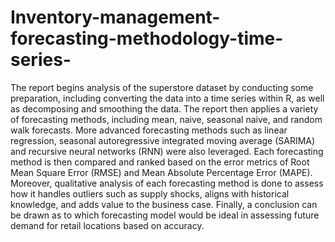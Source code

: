 # Inventory-management-forecasting-methodology-time-series-

The report begins analysis of the superstore dataset by conducting some preparation, including converting the data into a time series within R, as well as decomposing and smoothing the data. The report then applies a variety of forecasting methods, including mean, naive, seasonal naive, and random walk forecasts. More advanced forecasting methods such as linear regression, seasonal autoregressive integrated moving average (SARIMA) and recursive neural networks (RNN) were also leveraged. Each forecasting method is then compared and ranked based on the error metrics of Root Mean Square Error (RMSE) and Mean Absolute Percentage Error (MAPE). Moreover, qualitative analysis of each forecasting method is done to assess how it handles outliers such as supply shocks, aligns with historical knowledge, and adds value to the business case. Finally, a conclusion can be drawn as to which forecasting model would be ideal in assessing future demand for retail locations based on accuracy.
